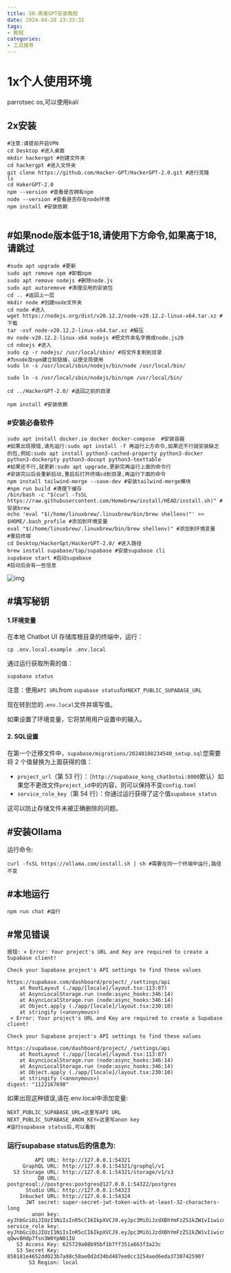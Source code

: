 ```yaml
---
title: 50-黑客GPT安装教程
date: 2024-04-28 23:33:32
tags:
- 教程
categories:
- 工具推荐
---
```


# 1x个人使用环境

parrotsec os,可以使用kali

## 2x安装

```shell
#注意:请提前开启VPN
cd Desktop #进入桌面
mkdir hackergpt #创建文件夹
cd hackergpt #进入文件夹
git clone https://github.com/Hacker-GPT/HackerGPT-2.0.git #进行克隆
ls 
cd HakerGPT-2.0 
npm --version #查看是否拥有npm
node --version #查看是否存在node环境
npm install #安装依赖


```

## #如果node版本低于18,请使用下方命令,如果高于18,请跳过

```shell
#sudo apt upgrade #更新
sudo apt remove npm #卸载npm
sudo apt remove nodejs #删除node.js
sudo apt autoremove #清理没用的安装包
cd .. #返回上一层
mkdir node #创建node文件夹
cd node #进入
wget https://nodejs.org/dist/v20.12.2/node-v20.12.2-linux-x64.tar.xz #下载
tar -xvf node-v20.12.2-linux-x64.tar.xz #解压
mv node-v20.12.2-linux-x64 nodejs #把文件夹名字换成node.js20
cd ndoejs #进入
sudo cp -r nodejs/ /usr/local/sbin/ #将文件复制到目录
#为node及npm建立软链接，以便全局使用
sudo ln -s /usr/local/sbin/nodejs/bin/node /usr/local/bin/

sudo ln -s /usr/local/sbin/nodejs/bin/npm /usr/local/bin/
```

```shell
cd ../HackerGPT-2.0/ #返回之前的目录

npm install #安装依赖
```

### #安装必备软件

```shell
sudo apt install docker.io docker docker-compose  #安装容器
#如果出现报错,请先运行:sudo apt install -f 再运行上方命令,如果还不行就安装缺乏的包,例如:sudo apt install python3-cached-property python3-docker python3-dockerpty python3-docopt python3-texttable
#如果还不行,就更新:sudo apt upgrade,更新完再运行上面的命令行
#安装完以后会重新启动,重启后打开终端cd到目录,再运行下面的命令
npm install tailwind-merge --save-dev #安装tailwind-merge模块
#npm run build #清理下缓存 
/bin/bash -c "$(curl -fsSL https://raw.githubusercontent.com/Homebrew/install/HEAD/install.sh)" #安装brew
echo 'eval "$(/home/linuxbrew/.linuxbrew/bin/brew shellenv)"' >> $HOME/.bash_profile #添加到环境变量
eval "$(/home/linuxbrew/.linuxbrew/bin/brew shellenv)" #添加到环境变量
#重启终端
cd Desktop/HackerGpt/HackerGPT-2.0/ #进入路径
brew install supabase/tap/supabase #安装supabase cli
supabase start #启动supabase
#启动后会有一些信息
```

![img](https://pic.imgdb.cn/item/662e5d170ea9cb1403f463fe.png)

## #填写秘钥



#### 1.环境变量

在本地 Chatbot UI 存储库根目录的终端中，运行：

```
cp .env.local.example .env.local
```

通过运行获取所需的值：

```
supabase status
```

注意：使用`API URL`from `supabase status`for`NEXT_PUBLIC_SUPABASE_URL`

现在转到您的`.env.local`文件并填写值。

如果设置了环境变量，它将禁用用户设置中的输入。

#### 2. SQL设置

在第一个迁移文件中，`supabase/migrations/20240108234540_setup.sql`您需要将 2 个值替换为上面获得的值：

- `project_url`（第 53 行）：（`http://supabase_kong_chatbotui:8000`默认）如果您不更改文件`project_id`中的内容，则可以保持不变`config.toml`
- `service_role_key`（第 54 行）：你通过运行获得了这个值`supabase status`

这可以防止存储文件未被正确删除的问题。

## #安装Ollama

运行命令:

```shell
curl -fsSL https://ollama.com/install.sh | sh #需要在同一个终端中运行,路径不变
```

## #本地运行

```shell
npm run chat #运行
```

## #常见错误

```
报错: ⨯ Error: Your project's URL and Key are required to create a Supabase client!

Check your Supabase project's API settings to find these values

https://supabase.com/dashboard/project/_/settings/api
    at RootLayout (./app/[locale]/layout.tsx:113:87)
    at AsyncLocalStorage.run (node:async_hooks:346:14)
    at AsyncLocalStorage.run (node:async_hooks:346:14)
    at Object.apply (./app/[locale]/layout.tsx:230:10)
    at stringify (<anonymous>)
 ⨯ Error: Your project's URL and Key are required to create a Supabase client!

Check your Supabase project's API settings to find these values

https://supabase.com/dashboard/project/_/settings/api
    at RootLayout (./app/[locale]/layout.tsx:113:87)
    at AsyncLocalStorage.run (node:async_hooks:346:14)
    at AsyncLocalStorage.run (node:async_hooks:346:14)
    at Object.apply (./app/[locale]/layout.tsx:230:10)
    at stringify (<anonymous>)
digest: "1122167698"
```

如果出现这种错误,请在.env.local中添加变量:

```shell
NEXT_PUBLIC_SUPABASE_URL=这里写API URL
NEXT_PUBLIC_SUPABASE_ANON_KEY=这里写anon key
#运行supabase status后,可以看到
```

### 运行supabase status后的信息为:

```
         API URL: http://127.0.0.1:54321
     GraphQL URL: http://127.0.0.1:54321/graphql/v1
  S3 Storage URL: http://127.0.0.1:54321/storage/v1/s3
          DB URL: postgresql://postgres:postgres@127.0.0.1:54322/postgres
      Studio URL: http://127.0.0.1:54323
    Inbucket URL: http://127.0.0.1:54324
      JWT secret: super-secret-jwt-token-with-at-least-32-characters-long
        anon key: eyJhbGciOiJIUzI1NiIsInR5cCI6IkpXVCJ9.eyJpc3MiOiJzdXBhYmFzZS1kZW1vIiwicm9sZSI6ImFub24iLCJleHAiOjE5ODM4MTI5OTZ9.CRXP1A7WOeoJeXxjNni43kdQwgnWNReilDMblYTn_I0
service_role key: eyJhbGciOiJIUzI1NiIsInR5cCI6IkpXVCJ9.eyJpc3MiOiJzdXBhYmFzZS1kZW1vIiwicm9sZSI6InNlcnZpY2Vfcm9sZSIsImV4cCI6MTk4MzgxMjk5Nn0.EGIM96RAZx35lJzdJsyH-qQwv8Hdp7fsn3W0YpN81IU
   S3 Access Key: 625729a08b95bf1b7ff351a663f3a23c
   S3 Secret Key: 850181e4652dd023b7a98c58ae0d2d34bd487ee0cc3254aed6eda37307425907
       S3 Region: local
```

